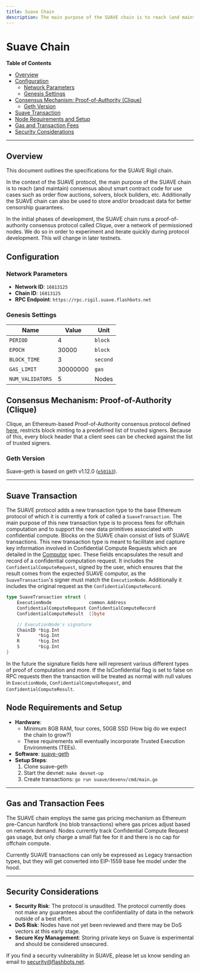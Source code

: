 ```yaml
---
title: Suave Chain
description: The main purpose of the SUAVE chain is to reach (and maintain) consensus about smart contract code for use cases such as order flow auctions, solvers, block builders, etc.
---
```


<!-- omit from toc -->
# Suave Chain

<div class="hideInDocs">

**Table of Contents**

<!-- TOC -->

- [Overview](#overview)
- [Configuration](#configuration)
  - [Network Parameters](#network-parameters)
  - [Genesis Settings](#genesis-settings)
- [Consensus Mechanism: Proof-of-Authority (Clique)](#consensus-mechanism-proof-of-authority-clique)
  - [Geth Version](#geth-version)
- [Suave Transaction](#suave-transaction)
- [Node Requirements and Setup](#node-requirements-and-setup)
- [Gas and Transaction Fees](#gas-and-transaction-fees)
- [Security Considerations](#security-considerations)

<!-- /TOC -->

---

</div>

## Overview

This document outlines the specifications for the SUAVE Rigil chain.

In the context of the SUAVE protocol, the main purpose of the SUAVE chain is to reach (and maintain) consensus about smart contract code for use cases such as order flow auctions, solvers, block builders, etc. Additionally the SUAVE chain can also be used to store and/or broadcast data for better censorship guarantees.

In the initial phases of development, the SUAVE chain runs a proof-of-authority consensus protocol called Clique, over a network of permissioned nodes. We do so in order to experiment and iterate quickly during protocol development. This will change in later testnets.

## Configuration

### Network Parameters

- **Network ID**: `16813125`
- **Chain ID**: `16813125`
- **RPC Endpoint**: `https://rpc.rigil.suave.flashbots.net`

### Genesis Settings

| Name             | Value    | Unit     |
| ---------------- | -------- | -------- |
| `PERIOD`         | 4        | `block`  |
| `EPOCH`          | 30000    | `block`  |
| `BLOCK_TIME`     | 3        | `second` |
| `GAS_LIMIT`      | 30000000 | `gas`    |
| `NUM_VALIDATORS` | 5        | Nodes    |


## Consensus Mechanism: Proof-of-Authority (Clique)

Clique, an Ethereum-based Proof-of-Authority consensus protocol defined [here](https://eips.ethereum.org/EIPS/eip-225#:~:text=A%20PoA%20scheme%20is%20based,the%20list%20of%20trusted%20signers), restricts block minting to a predefined list of trusted signers. Because of this, every block header that a client sees can be checked against the list of trusted signers.


### Geth Version

Suave-geth is based on geth v1.12.0 ([`e501b3`](https://github.com/flashbots/suave-geth/commit/e501b3b05db8e169f67dc78b7b59bc352b3c638d)).

---

## Suave Transaction

The SUAVE protocol adds a new transaction type to the base Ethereum protocol of which it is currently a fork of called a `SuaveTransaction`. The main purpose of this new transaction type is to process fees for offchain computation and to support the new data primitives associated with confidential compute. Blocks on the SUAVE chain consist of lists of SUAVE transactions. This new transaction type is meant to facilitate and capture key information involved in Confidential Compute Requests which are detailed in the [Computor](./computor.md) spec. These fields encapsulates the result and record of a confidential computation request. It includes the `ConfidentialComputeRequest`, signed by the user, which ensures that the result comes from the expected SUAVE computor, as the `SuaveTransaction`'s signer must match the `ExecutionNode`. Additionally it includes the original request as the `ConfidentialComputeRecord`.

```go
type SuaveTransaction struct {
	ExecutionNode              common.Address
	ConfidentialComputeRequest ConfidentialComputeRecord
	ConfidentialComputeResult  []byte

	// ExecutionNode's signature
	ChainID *big.Int
	V       *big.Int
	R       *big.Int
	S       *big.Int
}
```
In the future the signature fields here will represent various different types of proof of computation and more. If the IsConfidential flag is set to false on RPC requests then the transaction will be treated as normal with null values in `ExecutionNode`, `ConfidentialComputeRequest`, and `ConfidentialComputeResult`.

## Node Requirements and Setup

- **Hardware**:
    - Minimum 8GB RAM, four cores, 50GB SSD (How big do we expect the chain to grow?)
    - These requirements will eventually incorporate Trusted Execution Environments (TEEs).
- **Software**: [suave-geth](https://github.com/flashbots/suave-geth/)
- **Setup Steps**:
    1. Clone suave-geth
    2. Start the devnet: `make devnet-up`
    3. Create transactions: `go run suave/devenv/cmd/main.go`

---

## Gas and Transaction Fees

The SUAVE chain employs the same gas pricing mechanism as Ethereum pre-Cancun hardfork (no blob transactions) where gas prices adjust based on network demand. Nodes currently track Confidential Compute Request gas usage, but only charge a small flat fee for it and there is no cap for offchain compute.

Currently SUAVE transactions can only be expressed as Legacy transaction types, but they will get converted into EIP-1559 base fee model under the hood.

---

## Security Considerations

- **Security Risk**: The protocol is unaudited. The protocol currently does not make any guarantees about the confidentiality of data in the network outside of a best effort.
- **DoS Risk**: Nodes have not yet been reviewed and there may be DoS vectors at this early stage.
- **Secure Key Management**: Storing private keys on Suave is experimental and should be considered unsecured.

If you find a security vulnerability in SUAVE, please let us know sending an email to security@flashbots.net.

